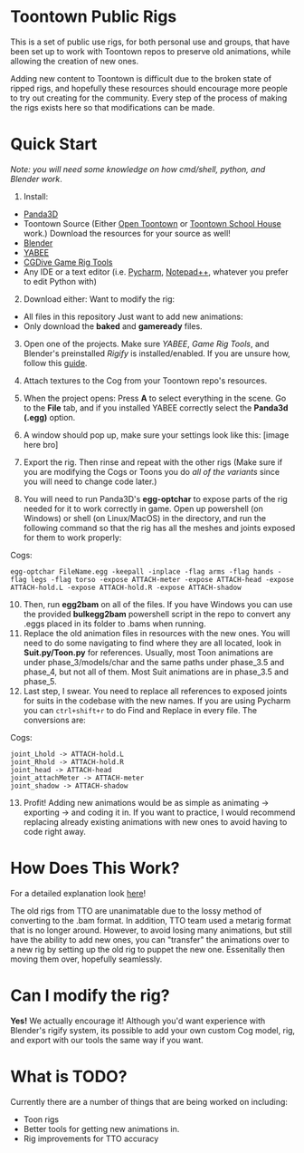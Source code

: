 # Toontown Public Rigs

This is a set of public use rigs, for both personal use and groups, that have been set up to work with Toontown repos to preserve old animations, while allowing the creation of new ones.

Adding new content to Toontown is difficult due to the broken state of ripped rigs, and hopefully these resources should encourage more people to try out creating for the community. Every step of the process of making the rigs exists here so that modifications can be made.

# Quick Start

_Note: you will need some knowledge on how cmd/shell, python, and Blender work_.

1. Install:
- [Panda3D](https://www.panda3d.org/)
- Toontown Source (Either [Open Toontown](https://github.com/open-toontown/open-toontown) or [Toontown School House](https://github.com/Toontown-Open-Source-Initiative/Toontown-School-House) work.) Download the resources for your source as well!
- [Blender](https://www.blender.org/)
- [YABEE](https://github.com/Toontown-Event-Horizon/YABEE)
- [CGDive Game Rig Tools](https://toshicg.gumroad.com/l/game_rig_tools)
- Any IDE or a text editor (i.e. [Pycharm](https://www.jetbrains.com/pycharm/), [Notepad++](https://notepad-plus-plus.org/downloads/), whatever you prefer to edit Python with)
2. Download either:
Want to modify the rig:
- All files in this repository
Just want to add new animations:
- Only download the **baked** and **gameready** files.
3. Open one of the projects. Make sure _YABEE_, _Game Rig Tools_, and Blender's preinstalled *Rigify* is installed/enabled. If you are unsure how, follow this [guide](https://github.com/Pullusb/How_to_install_Blender_addons).
4. Attach textures to the Cog from your Toontown repo's resources.
5. When the project opens: Press **A** to select everything in the scene. Go to the **File** tab, and if you installed YABEE correctly select the **Panda3d (.egg)** option.
6. A window should pop up, make sure your settings look like this:
[image here bro]

7. Export the rig. Then rinse and repeat with the other rigs (Make sure if you are modifying the Cogs or Toons you do _all of the variants_ since you will need to change code later.)
8. You will need to run Panda3D's **egg-optchar** to expose parts of the rig needed for it to work correctly in game. Open up powershell (on Windows) or shell (on Linux/MacOS) in the directory, and run the following command so that the rig has all the meshes and joints exposed for them to work properly:

Cogs:

```
egg-optchar FileName.egg -keepall -inplace -flag arms -flag hands -flag legs -flag torso -expose ATTACH-meter -expose ATTACH-head -expose ATTACH-hold.L -expose ATTACH-hold.R -expose ATTACH-shadow
```
10. Then, run **egg2bam** on all of the files. If you have Windows you can use the provided **bulkegg2bam** powershell script in the repo to convert any .eggs placed in its folder to .bams when running.
11. Replace the old animation files in resources with the new ones. You will need to do some navigating to find where they are all located, look in **Suit.py/Toon.py** for references. Usually, most Toon animations are under phase_3/models/char and the same paths under phase_3.5 and phase_4, but not all of them. Most Suit animations are in phase_3.5 and phase_5.
12. Last step, I swear. You need to replace all references to exposed joints for suits in the codebase with the new names. If you are using Pycharm you can `ctrl+shift+r` to do Find and Replace in every file. The conversions are:

Cogs:
```
joint_Lhold -> ATTACH-hold.L
joint_Rhold -> ATTACH-hold.R
joint_head -> ATTACH-head
joint_attachMeter -> ATTACH-meter
joint_shadow -> ATTACH-shadow
```

13. Profit! Adding new animations would be as simple as animating -> exporting -> and coding it in. If you want to practice, I would recommend replacing already existing animations with new ones to avoid having to code right away.

# How Does This Work?

For a detailed explanation look [here](https://www.toontowneventhorizon.com/posts/backstage-cog-rigs/)!

The old rigs from TTO are unanimatable due to the lossy method of converting to the .bam format. In addition, TTO team used a metarig format that is no longer around. However, to avoid losing many animations, but still have the ability to add new ones, you can "transfer" the animations over to a new rig by setting up the old rig to puppet the new one. Essenitally then moving them over, hopefully seamlessly.

# Can I modify the rig?

**Yes!** We actually encourage it! Although you'd want experience with Blender's rigify system, its possible to add your own custom Cog model, rig, and export with our tools the same way if you want.

# What is TODO?

Currently there are a number of things that are being worked on including:
- Toon rigs
- Better tools for getting new animations in.
- Rig improvements for TTO accuracy
